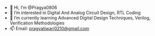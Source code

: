 - 👋 Hi, I’m @Pragya0806
- 👀 I’m interested in Digital And Analog Circuit Design, RTL Coding
- 🌱 I’m currently learning Advanced Digital Design Techniques, Verilog, Verification Methodologies 
- 📫 Email: pragyatiwari0210@gmail.com



